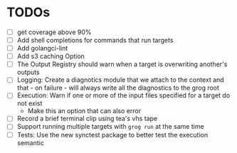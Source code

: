 # TODOs


- [ ] get coverage above 90%
- [ ] Add shell completions for commands that run targets
- [ ] Add golangci-lint
- [ ] Add s3 caching Option
- [ ] The Output Registry should warn when a target is overwriting another's outputs
- [ ] Logging: Create a diagnotics module that we attach to the context and that - on failure - will always write all the diagnostics to the grog root
- [ ] Execution: Warn if one or more of the input files specified for a target do not exist
  - Make this an option that can also error
- [ ] Record a brief terminal clip using tea's vhs tape
- [ ] Support running multiple targets with `grog run` at the same time
- [ ] Tests: Use the new synctest package to better test the execution semantic
